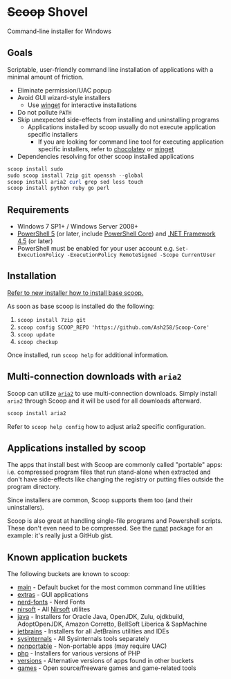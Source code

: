# ~~Scoop~~ Shovel

Command-line installer for Windows

## Goals

Scriptable, user-friendly command line installation of applications with a minimal amount of friction.

- Eliminate permission/UAC popup
- Avoid GUI wizard-style installers
    - Use [winget][winget] for interactive installations
- Do not pollute `PATH`
- Skip unexpected side-effects from installing and uninstalling programs
    - Applications installed by scoop usually do not execute application specific installers
        - If you are looking for command line tool for executing application specific installers, refer to [chocolatey][choco] or [winget][winget]
- Dependencies resolving for other scoop installed applications

```powershell
scoop install sudo
sudo scoop install 7zip git openssh --global
scoop install aria2 curl grep sed less touch
scoop install python ruby go perl
```

## Requirements

- Windows 7 SP1+ / Windows Server 2008+
- [PowerShell 5](https://aka.ms/wmf5download) (or later, include [PowerShell Core](https://docs.microsoft.com/en-us/powershell/scripting/install/installing-powershell-core-on-windows?view=powershell-6)) and [.NET Framework 4.5](https://www.microsoft.com/net/download) (or later)
- PowerShell must be enabled for your user account e.g. `Set-ExecutionPolicy -ExecutionPolicy RemoteSigned -Scope CurrentUser`

## Installation

[Refer to new installer how to install base scoop.](https://github.com/ScoopInstaller/Install#scoop-uninstaller)

As soon as base scoop is installed do the following:

1. `scoop install 7zip git`
1. `scoop config SCOOP_REPO 'https://github.com/Ash258/Scoop-Core'`
1. `scoop update`
1. `scoop checkup`

Once installed, run `scoop help` for additional information.

## Multi-connection downloads with `aria2`

Scoop can utilize [`aria2`](https://github.com/aria2/aria2) to use multi-connection downloads.
Simply install `aria2` through Scoop and it will be used for all downloads afterward.

```powershell
scoop install aria2
```

Refer to `scoop help config` how to adjust aria2 specific configuration.

## Applications installed by scoop

The apps that install best with Scoop are commonly called "portable" apps: i.e. compressed program files that run stand-alone when extracted and don't have side-effects like changing the registry or putting files outside the program directory.

Since installers are common, Scoop supports them too (and their uninstallers).

Scoop is also great at handling single-file programs and Powershell scripts.
These don't even need to be compressed.
See the [runat](https://github.com/ScoopInstaller/Main/blob/master/bucket/runat.json) package for an example: it's really just a GitHub gist.

## Known application buckets

The following buckets are known to scoop:

- [main](https://github.com/ScoopInstaller/Main) - Default bucket for the most common command line utilities
- [extras](https://github.com/lukesampson/scoop-extras) - GUI applications
- [nerd-fonts](https://github.com/matthewjberger/scoop-nerd-fonts) - Nerd Fonts
- [nirsoft](https://github.com/Ash258/Scoop-NirSoft) - All [Nirsoft](https://nirsoft.net) utilites
- [java](https://github.com/ScoopInstaller/Java) - Installers for Oracle Java, OpenJDK, Zulu, ojdkbuild, AdoptOpenJDK, Amazon Corretto, BellSoft Liberica & SapMachine
- [jetbrains](https://github.com/Ash258/Scoop-JetBrains) - Installers for all JetBrains utilities and IDEs
- [sysinternals](https://github.com/Ash258/Scoop-Sysinternals) - All Sysinternals tools separately
- [nonportable](https://github.com/TheRandomLabs/scoop-nonportable) - Non-portable apps (may require UAC)
- [php](https://github.com/ScoopInstaller/PHP) - Installers for various versions of PHP
- [versions](https://github.com/ScoopInstaller/Versions) - Alternative versions of apps found in other buckets
- [games](https://github.com/Calinou/scoop-games) - Open source/freeware games and game-related tools

[winget]: https://github.com/microsoft/winget-cli
[choco]: https://chocolatey.org/
